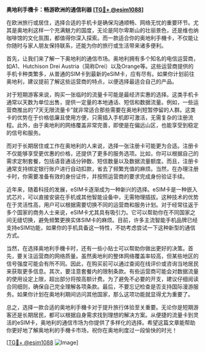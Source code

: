 **奥地利手機卡：畅游欧洲的通信利器 [[TG💪+ @esim1088](https://t.me/s/esim1088)]**

在欧洲旅行或居住，选择合适的手机卡是确保沟通顺畅、网络无忧的重要环节。尤其是奥地利这样一个充满魅力的国度，无论是阿尔卑斯山的壮丽景色，还是维也纳咖啡馆的文化氛围，都值得你深入探索。而一款适合你的奥地利手機卡，不仅能让你随时与家人朋友保持联系，还能为你的旅行或生活带来诸多便利。

首先，让我们来了解一下奥地利的通信市场。奥地利拥有多个知名的电信运营商，如A1、Hutchison Drei Austria（简称Drei）以及Orange等。这些运营商提供的手机卡种类繁多，从普通的SIM卡到最新的eSIM卡，应有尽有。如果你计划前往奥地利，建议提前了解这些运营商的特点，以便选择最适合自己的产品。

对于短期游客来说，购买一张临时的流量卡可能是最经济实惠的选择。这类手机卡通常以天数为单位出售，提供一定量的本地通话、短信和数据流量。例如，一些运营商推出的“7天无限流量卡”就非常适合那些需要在奥地利短暂停留的人群。这类卡的优势在于价格低廉且使用方便，只需插入手机即可激活，无需复杂的注册流程。此外，由于奥地利的网络覆盖非常完善，即使是在偏远山区，也能享受到稳定的信号和服务。

而对于长期居住或工作在奥地利的人来说，选择一张注册卡可能更为合适。注册卡不仅能够享受更优惠的价格，还提供了更多的服务选项。比如，你可以根据自己的需求定制套餐，包括语音通话分钟数、短信数量以及数据流量额度。而且，注册卡通常支持绑定银行账户进行自动扣款，省去了频繁充值的麻烦。当然，在办理注册卡时，你需要准备有效的身份证件，并按照运营商的要求完成身份验证手续。

近年来，随着科技的发展，eSIM卡逐渐成为一种新兴的选择。eSIM卡是一种嵌入式芯片，可以直接安装在手机或其他智能设备中，无需物理插拔。这种技术的优势在于灵活性高，用户可以根据需要切换不同的运营商和服务计划。对于经常往返于多个国家的商务人士来说，eSIM卡尤其具有吸引力。它可以帮助你在不同国家之间无缝切换，避免频繁更换实体SIM卡的麻烦。目前，许多主流智能手机品牌已经支持eSIM功能，如果你的手机具备这一特性，不妨考虑尝试一下这种新型的通信方式。

当然，在选择奥地利手機卡时，还有一些小贴士可以帮助你做出更好的决策。首先，要关注运营商的网络质量。虽然奥地利的整体网络覆盖率较高，但某些地区的信号强度可能会有所不同。因此，在购买前可以通过查阅在线评价或咨询当地居民来获取更多信息。其次，要注意套餐内的限制条款。有些运营商可能会对数据流量的使用设定上限，超出部分将按高额计费。为了避免不必要的开支，建议仔细阅读合同细则，确保自己完全理解各项条款。最后，不要忘记检查是否支持国际漫游服务。如果你计划在奥地利期间访问其他国家，那么这项功能就显得尤为重要了。

总之，选择一款合适的奥地利手機卡对于提升旅行体验至关重要。无论你是短期游客还是长期居民，都可以根据自身需求找到理想的解决方案。从便捷的流量卡到灵活的eSIM卡，奥地利的通信市场为你提供了多样化的选择。希望这篇文章能帮助你更好地了解奥地利的手機卡市场，祝你在奥地利度过一段愉快的时光！

[[TG💪+ @esim1088](https://t.me/s/esim1088) ![Image](https://i.postimg.cc/4NQfJmqS/Snipaste-2025-05-13-00-14-12.png)]